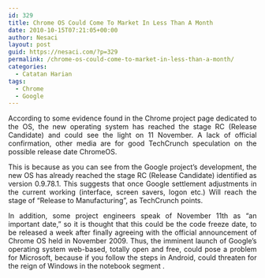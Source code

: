 ```yaml
---
id: 329
title: Chrome OS Could Come To Market In Less Than A Month
date: 2010-10-15T07:21:05+00:00
author: Nesaci
layout: post
guid: https://nesaci.com/?p=329
permalink: /chrome-os-could-come-to-market-in-less-than-a-month/
categories:
  - Catatan Harian
tags:
  - Chrome
  - Google
---
```

<p style="text-align: justify;">
  According to some evidence found in the Chrome project page dedicated to the OS, the new operating system has reached the stage RC (Release Candidate) and could see the light on 11 November. A lack of official confirmation, other media are for good TechCrunch speculation on the possible release date ChromeOS.
</p>

<p style="text-align: justify;">
  This is because as you can see from the Google project&#8217;s development, the new OS has already reached the stage RC (Release Candidate) identified as version 0.9.78.1. This suggests that once Google settlement adjustments in the current working (interface, screen savers, logon etc.) Will reach the stage of &#8220;Release to Manufacturing&#8221;, as TechCrunch points.
</p>

<p style="text-align: justify;">
  In addition, some project engineers speak of November 11th as &#8220;an important date,&#8221; so it is thought that this could be the code freeze date, to be released a week after finally agreeing with the official announcement of Chrome OS held in November 2009. Thus, the imminent launch of Google&#8217;s operating system web-based, totally open and free, could pose a problem for Microsoft, because if you follow the steps in Android, could threaten for the reign of Windows in the notebook segment .
</p>